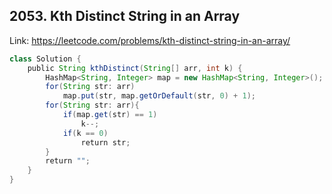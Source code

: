 ## 2053. Kth Distinct String in an Array
Link: https://leetcode.com/problems/kth-distinct-string-in-an-array/

```java
class Solution {
    public String kthDistinct(String[] arr, int k) {
        HashMap<String, Integer> map = new HashMap<String, Integer>();
        for(String str: arr)
            map.put(str, map.getOrDefault(str, 0) + 1);
        for(String str: arr){
            if(map.get(str) == 1)
                k--;
            if(k == 0)
                return str;
        }
        return "";
    }
}
```
